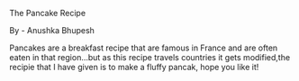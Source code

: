 The Pancake Recipe 

By - Anushka Bhupesh 


Pancakes are a breakfast recipe that are famous in France and are often eaten in that region...but as this recipe travels countries it gets modified,the recipie that I have given is to make a fluffy pancak, hope you like it!


